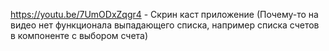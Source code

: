 https://youtu.be/7UmODxZqgr4 - Скрин каст приложение (Почему-то на видео нет функционала выпадающего списка, например списка счетов в компоненте с выбором счета)

